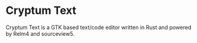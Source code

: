 # Cryptum Text

Cryptum Text is a GTK based text/code editor written in Rust and powered by Relm4 and sourceview5.